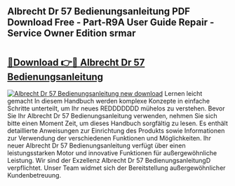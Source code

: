 ## Albrecht Dr 57 Bedienungsanleitung PDF Download Free - Part-R9A User Guide Repair - Service Owner Edition srmar

# <h2><a href="http://df044j.blite.top/?on=Albrecht+Dr+57+Bedienungsanleitung">🔗Download 👉🔴 Albrecht Dr 57 Bedienungsanleitung</a></h2>

[![Albrecht Dr 57 Bedienungsanleitung new download](https://i.imgur.com/lujVjoI.png)](http://df044j.blite.top/?on=Albrecht+Dr+57+Bedienungsanleitung)
Lernen leicht gemacht In diesem Handbuch werden komplexe Konzepte in einfache Schritte unterteilt, um Ihr neues REDDDDDDD mühelos zu verstehen. Bevor Sie Ihr Albrecht Dr 57 Bedienungsanleitung verwenden, nehmen Sie sich bitte einen Moment Zeit, um dieses Handbuch sorgfältig zu lesen. Es enthält detaillierte Anweisungen zur Einrichtung des Produkts sowie Informationen zur Verwendung der verschiedenen Funktionen und Möglichkeiten. Ihr neuer Albrecht Dr 57 Bedienungsanleitung verfügt über einen leistungsstarken Motor und innovative Funktionen für außergewöhnliche Leistung. Wir sind der Exzellenz Albrecht Dr 57 BedienungsanleitungD verpflichtet. Unser Team widmet sich der Bereitstellung außergewöhnlicher Kundenbetreuung.

